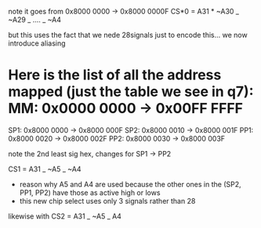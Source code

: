 note it goes from 0x8000 0000 -> 0x8000 0000F
CS*0 = A31 * ~A30 _ ~A29 _ .... \_ ~A4

but this uses the fact that we nede 28signals just to encode this...
we now introduce aliasing

Here is the list of all the address mapped (just the table we see in q7):
MM: 0x0000 0000 -> 0x00FF FFFF
====
SP1: 0x8000 0000 -> 0x8000 000F
SP2: 0x8000 0010 -> 0x8000 001F
PP1: 0x8000 0020 -> 0x8000 002F
PP2: 0x8000 0030 -> 0x8000 003F

note the 2nd least sig hex, changes for SP1 -> PP2

CS1 = A31 _ ~A5 _ ~A4

- reason why A5 and A4 are used because the other ones in the (SP2, PP1, PP2) have those as active high or lows
- this new chip select uses only 3 signals rather than 28

likewise with
CS2 = A31 _ ~A5 _ A4
